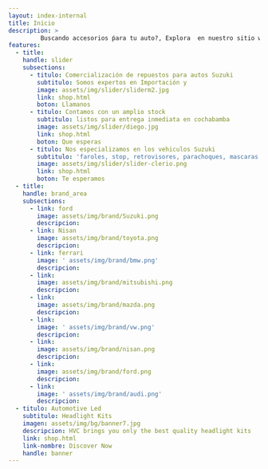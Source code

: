 ```yaml
---
layout: index-internal
title: Inicio
description: >
         Buscando accesorios ṕara tu auto?, Explora  en nuestro sitio web encontraras repuestos Americanos, Japones, chinos y mas, tambien hacemos pedidos.
features:
  - title:
    handle: slider
    subsections:
      - titulo: Comercialización de repuestos para autos Suzuki
        subtitulo: Somos expertos en Importación y
        image: assets/img/slider/sliderm2.jpg
        link: shop.html
        boton: Llamanos
      - titulo: Contamos con un amplio stock
        subtitulo: listos para entrega inmediata en cochabamba
        image: assets/img/slider/diego.jpg
        link: shop.html
        boton: Que esperas
      - titulo: Nos especializamos en los vehiculos Suzuki
        subtitulo: 'faroles, stop, retrovisores, parachoques, mascaras y puertas'
        image: assets/img/slider/slider-clerio.png
        link: shop.html
        boton: Te esperamos
  - title:
    handle: brand_area
    subsections:
      - link: ford
        image: assets/img/brand/Suzuki.png
        descripcion:
      - link: Nisan
        image: assets/img/brand/toyota.png
        descripcion:
      - link: ferrari
        image: ' assets/img/brand/bmw.png'
        descripcion:
      - link:
        image: assets/img/brand/mitsubishi.png
        descripcion:
      - link:
        image: assets/img/brand/mazda.png
        descripcion:
      - link:
        image: ' assets/img/brand/vw.png'
        descripcion:
      - link:
        image: assets/img/brand/nisan.png
        descripcion:
      - link:
        image: assets/img/brand/ford.png
        descripcion:
      - link:
        image: ' assets/img/brand/audi.png'
        descripcion:
  - titulo: Automotive Led
    subtitulo: Headlight Kits
    imagen: assets/img/bg/banner7.jpg
    descripcion: HVC brings you only the best quality headlight kits
    link: shop.html
    link-nombre: Discover Now
    handle: banner
---
```


